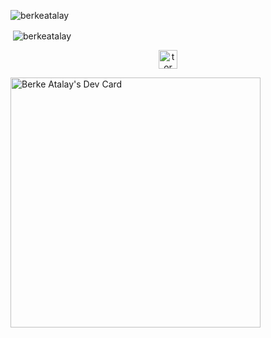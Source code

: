 



<p align="left"><img  src="https://github-readme-stats.vercel.app/api/top-langs/?username=berkeatalay&layout=compact&hide=html" alt="berkeatalay" /></p>

<p align="left">&nbsp;<img align="center" src="https://github-readme-stats.vercel.app/api?username=berkeatalay&show_icons=true" alt="berkeatalay" /></p>




<p align="center">
<a href="https://twitter.com/tormorkor" target="blank"><img align="center" src="https://cdn.jsdelivr.net/npm/simple-icons@3.0.1/icons/twitter.svg" alt="tormorkor" height="30" width="30" /></a>
  
  <a href="https://app.daily.dev/tormorkor"><img src="https://api.daily.dev/devcards/2adfe43b35b545fea38e1e8480b9dba0.png?r=omz" width="400" alt="Berke Atalay's Dev Card"/></a>
